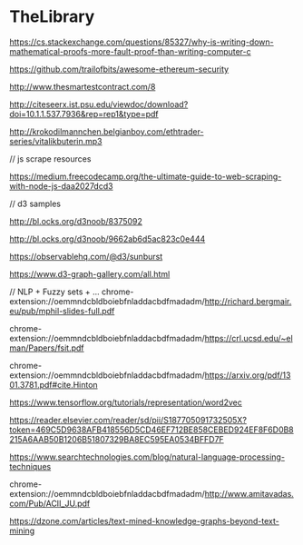 # TheLibrary

https://cs.stackexchange.com/questions/85327/why-is-writing-down-mathematical-proofs-more-fault-proof-than-writing-computer-c

https://github.com/trailofbits/awesome-ethereum-security

http://www.thesmartestcontract.com/8

http://citeseerx.ist.psu.edu/viewdoc/download?doi=10.1.1.537.7936&rep=rep1&type=pdf

http://krokodilmannchen.belgianboy.com/ethtrader-series/vitalikbuterin.mp3

// js scrape resources

https://medium.freecodecamp.org/the-ultimate-guide-to-web-scraping-with-node-js-daa2027dcd3

// d3 samples 

http://bl.ocks.org/d3noob/8375092

http://bl.ocks.org/d3noob/9662ab6d5ac823c0e444

https://observablehq.com/@d3/sunburst

https://www.d3-graph-gallery.com/all.html

// NLP + Fuzzy sets + ...
chrome-extension://oemmndcbldboiebfnladdacbdfmadadm/http://richard.bergmair.eu/pub/mphil-slides-full.pdf

chrome-extension://oemmndcbldboiebfnladdacbdfmadadm/https://crl.ucsd.edu/~elman/Papers/fsit.pdf

chrome-extension://oemmndcbldboiebfnladdacbdfmadadm/https://arxiv.org/pdf/1301.3781.pdf#cite.Hinton

https://www.tensorflow.org/tutorials/representation/word2vec

https://reader.elsevier.com/reader/sd/pii/S187705091732505X?token=469C5D9638AFB418556D5CD46EF712BE858CEBED924EF8F6D0B8215A6AAB50B1206B51807329BA8EC595EA0534BFFD7F

https://www.searchtechnologies.com/blog/natural-language-processing-techniques

chrome-extension://oemmndcbldboiebfnladdacbdfmadadm/http://www.amitavadas.com/Pub/ACII_JU.pdf

https://dzone.com/articles/text-mined-knowledge-graphs-beyond-text-mining
